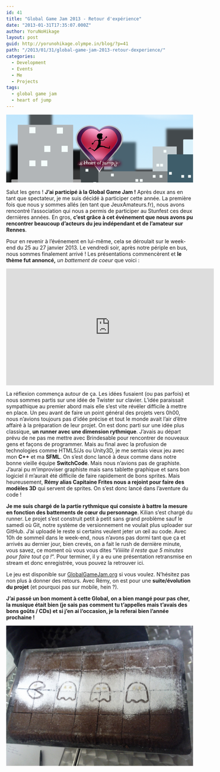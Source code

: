 ```yaml
---
id: 41
title: "Global Game Jam 2013 - Retour d'expérience"
date: "2013-01-31T17:35:07.000Z"
author: YoruNoHikage
layout: post
guid: http://yorunohikage.olympe.in/blog/?p=41
path: "/2013/01/31/global-game-jam-2013-retour-dexperience/"
categories:
  - Development
  - Events
  - Me
  - Projects
tags:
  - global game jam
  - heart of jump
---
```

![Heart of Jump](hoj_ban.png)

Salut les gens ! **J’ai participé à la Global Game Jam !** Après deux ans en tant que spectateur, je me suis décidé à participer cette année. La première fois que nous y sommes allés (en tant que JeuxAmateurs.fr), nous avons rencontré l’association qui nous a permis de participer au Stunfest ces deux dernières années. En gros, **c’est grâce à cet événement que nous avons pu rencontrer beaucoup d’acteurs du jeu indépendant et de l’amateur sur Rennes**.

Pour en revenir à l’événement en lui-même, cela se déroulait sur le week-end du 25 au 27 janvier 2013. Le vendredi soir, après notre périple en bus, nous sommes finalement arrivé ! Les présentations commencèrent et **le thème fut annoncé,** _un battement de coeur_ que voici :

<iframe style="margin: auto; display: block;" width="560" height="315" src="https://www.youtube.com/embed/h_lTq6XL-AE" frameborder="0" allowfullscreen></iframe>

La réflexion commença autour de ça. Les idées fusaient (ou pas parfois) et nous sommes partis sur une idée de Twister sur clavier. L’idée paraissait sympathique au premier abord mais elle s’est vite révéler difficile à mettre en place. Un peu avant de faire un point général des projets vers 0h00, nous n’avions toujours pas d’idée précise et tout le monde avait l’air d’être affairé à la préparation de leur projet. On est donc parti sur une idée plus classique, **un runner avec une dimension rythmique**. J’avais au départ prévu de ne pas me mettre avec Brindesable pour rencontrer de nouveaux gens et façons de programmer. Mais au final avec la profusion de technologies comme HTML5/Js ou Unity3D, je me sentais vieux jeu avec mon **C++** et ma **SFML**. On s’est donc lancé à deux comme dans notre bonne vieille équipe **SwitchCode**. Mais nous n’avions pas de graphiste. J’aurai pu m’improviser graphiste mais sans tablette graphique et sans bon logiciel il m’aurait été difficile de faire rapidement de bons sprites. Mais heureusement, **Rémy alias Capitaine Frites nous a rejoint pour faire des modèles 3D** qui servent de sprites. On s’est donc lancé dans l’aventure du code !

**Je me suis chargé de la partie rythmique qui consiste à battre la mesure en fonction des battements de cœur du personnage**. Kilian s’est chargé du runner. Le projet s’est construit petit à petit sans grand problème sauf le samedi où Git, notre système de versionnement ne voulait plus uploader sur GitHub. J’ai uploadé le reste si certains veulent jeter un œil au code. Avec 10h de sommeil dans le week-end, nous n’avons pas dormi tant que ça et arrivés au dernier jour, bien crevés, on a fait le rush de dernière minute, vous savez, ce moment où vous vous dites “_Viiiiite il reste que 5 minutes pour faire tout ça !_“. Pour terminer, il y a eu une présentation retransmise en stream et donc enregistrée, vous pouvez la retrouver ici.

Le jeu est disponible sur <a title="Heart of Jump sur Global Game Jam" href="http://globalgamejam.org/2013/heart-jump" target="_blank">GlobalGameJam.org</a> si vous voulez. N’hésitez pas non plus à donner des retours. Avec Rémy, on est pour une **suite/évolution du projet** (et pourquoi pas sur mobile, hein ?).

**J’ai passé un bon moment à cette Global, on a bien mangé pour pas cher, la musique était bien (je sais pas comment tu t’appelles mais t’avais des bons goûts / CDs) et si j’en ai l’occasion, je la referai bien l’année prochaine !**

[![Gâteau om nom nom](gateau-article.jpg)](gateau.jpg)
